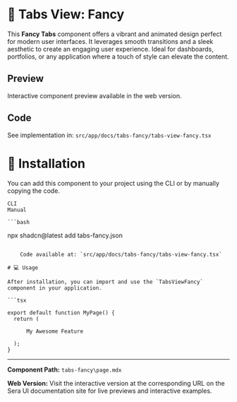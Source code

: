 # 💎 Tabs View: Fancy 

This **Fancy Tabs** component offers a vibrant and animated design perfect for modern user interfaces. It leverages smooth transitions and a sleek aesthetic to create an engaging user experience. Ideal for dashboards, portfolios, or any application where a touch of style can elevate the content.

## Preview

Interactive component preview available in the web version.

## Code

See implementation in: `src/app/docs/tabs-fancy/tabs-view-fancy.tsx`

# 🚀 Installation
You can add this component to your project using the CLI or by manually copying the code.

    CLI
    Manual

    ```bash
npx shadcn@latest add tabs-fancy.json
```

    Code available at: `src/app/docs/tabs-fancy/tabs-view-fancy.tsx`

# 💻 Usage

After installation, you can import and use the `TabsViewFancy` component in your application.

```tsx

export default function MyPage() {
  return (
    
      My Awesome Feature

  );
}
```

---

**Component Path:** `tabs-fancy\page.mdx`

**Web Version:** Visit the interactive version at the corresponding URL on the Sera UI documentation site for live previews and interactive examples.

